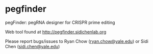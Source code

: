 # pegfinder
pegFinder: pegRNA designer for CRISPR prime editing

Web tool found at http://pegfinder.sidichenlab.org

Please report bugs/issues to Ryan Chow (ryan.chow@yale.edu) or Sidi Chen (sidi.chen@yale.edu)
